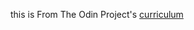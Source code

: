 this is From The Odin Project's [curriculum](http://www.theodinproject.com/courses/web-development-101/lessons/html-css)

